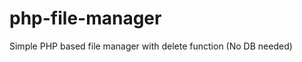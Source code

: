 php-file-manager
================

Simple PHP based file manager with delete function (No DB needed) 
